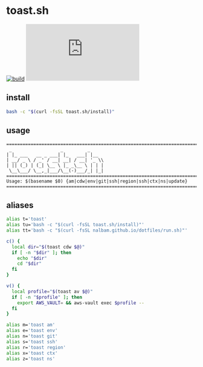 # toast.sh

[![build](https://img.shields.io/github/actions/workflow/status/opspresso/toast.sh/push.yml?branch=main&style=for-the-badge&logo=github)](https://github.com/opspresso/toast.sh/actions/workflows/push.yml)
[![release](https://img.shields.io/github/v/release/opspresso/toast.sh?style=for-the-badge&logo=github)](https://github.com/opspresso/toast.sh/releases)

## install

```bash
bash -c "$(curl -fsSL toast.sh/install)"
```

## usage

<!-- usage start -->

```
================================================================================
 _                  _         _
| |_ ___   __ _ ___| |_   ___| |__
| __/ _ \ / _' / __| __| / __| '_ \\
| || (_) | (_| \__ \ |_ _\__ \ | | |
 \__\___/ \__,_|___/\__(-)___/_| |_|
================================================================================
Usage: $(basename $0) {am|cdw|env|git|ssh|region|ssh|ctx|ns|update}
================================================================================
```

<!-- usage end -->

## aliases

```bash
alias t='toast'
alias tu='bash -c "$(curl -fsSL toast.sh/install)"'
alias tt='bash -c "$(curl -fsSL nalbam.github.io/dotfiles/run.sh)"'

c() {
  local dir="$(toast cdw $@)"
  if [ -n "$dir" ]; then
    echo "$dir"
    cd "$dir"
  fi
}

v() {
  local profile="$(toast av $@)"
  if [ -n "$profile" ]; then
    export AWS_VAULT= && aws-vault exec $profile --
  fi
}

alias m='toast am'
alias e='toast env'
alias n='toast git'
alias s='toast ssh'
alias r='toast region'
alias x='toast ctx'
alias z='toast ns'
```

